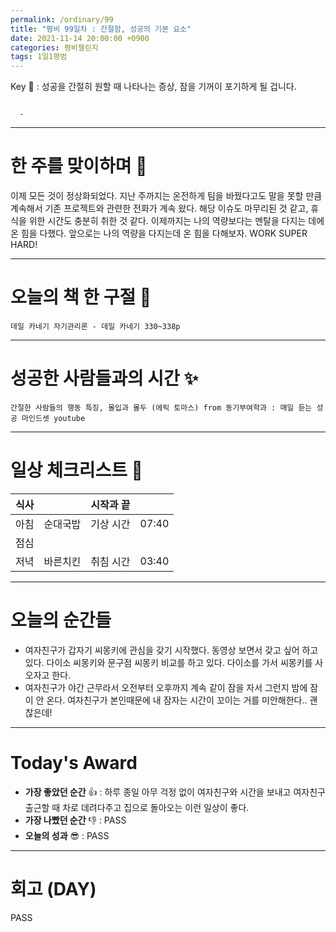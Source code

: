 ```yaml
---
permalink: /ordinary/99
title: "평비 99일차 : 간절함, 성공의 기본 요소"
date: 2021-11-14 20:00:00 +0900
categories: 평비챌린지
tags: 1일1평범
---  
```

Key 🔑 : 성공을 간절히 원할 때 나타나는 증상, 잠을 기꺼이 포기하게 될 겁니다.  
```

  - 
```

---
# 한 주를 맞이하며 🤗
이제 모든 것이 정상화되었다. 지난 주까지는 온전하게 팀을 바꿨다고도 말을 못할 만큼 계속해서 기존 프로젝트와 관련한 전화가 계속 왔다. 해당 이슈도 마무리된 것 같고, 휴식을 위한 시간도 충분히 취한 것 같다. 이제까지는 나의 역량보다는 멘탈을 다지는 데에 온 힘을 다했다. 앞으로는 나의 역량을 다지는데 온 힘을 다해보자. WORK SUPER HARD!  

---
# 오늘의 책 한 구절 📕
`데일 카네기 자기관리론 - 데일 카네기 330~338p`  

---
# 성공한 사람들과의 시간 ✨
`간절한 사람들의 행동 특징, 몰입과 몰두 (에릭 토마스) from 동기부여학과 : 매일 듣는 성공 마인드셋 youtube`  

---
# 일상 체크리스트 📃

| 식사 |  | 시작과 끝 |  |
|:----:|:----:|:----:|:----:|
| 아침 | 순대국밥 | 기상 시간 | 07:40 |
| 점심 |  |  |  |
| 저녁 | 바른치킨 | 취침 시간 | 03:40 |

---
# 오늘의 순간들
- 여자친구가 갑자기 씨몽키에 관심을 갖기 시작했다. 동영상 보면서 갖고 싶어 하고 있다. 다이소 씨몽키와 문구점 씨몽키 비교를 하고 있다. 다이소를 가서 씨몽키를 사오자고 한다.
- 여자친구가 야간 근무라서 오전부터 오후까지 계속 같이 잠을 자서 그런지 밤에 잠이 안 온다. 여자친구가 본인때문에 내 잠자는 시간이 꼬이는 거를 미안해한다.. 괜찮은데!

---
# Today's Award
- **가장 좋았던 순간** 👍 : 하루 종일 아무 걱정 없이 여자친구와 시간을 보내고 여자친구 출근할 때 차로 데려다주고 집으로 돌아오는 이런 일상이 좋다.
- **가장 나빴던 순간** 👎 : PASS
- **오늘의 성과** 😎 : PASS

---
# 회고 (DAY)
PASS